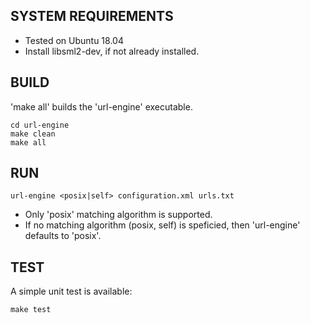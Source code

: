 
## SYSTEM REQUIREMENTS
- Tested on Ubuntu 18.04
- Install libsml2-dev, if not already installed.

## BUILD
'make all' builds the 'url-engine' executable.
```
cd url-engine
make clean
make all
```
## RUN
```
url-engine <posix|self> configuration.xml urls.txt
```
- Only 'posix' matching algorithm is supported.
- If no matching algorithm (posix, self) is speficied, then 'url-engine' defaults to 'posix'.

## TEST
A simple unit test is available:
```
make test
```
